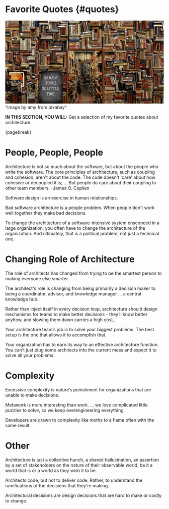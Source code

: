 

# Favorite Quotes {#quotes}

![](assets/images/arch/books-g1b2675255_1920.jpg)
^image by amy from pixabay^

**IN THIS SECTION, YOU WILL:** Get a selection of my favorite quotes about architecture.

{pagebreak}

# People, People, People

Architecture is not so much about the software, but about the people who write the software. The core principles of architecture, such as coupling and cohesion, aren't about the code. The code doesn't 'care' about how cohesive or decoupled it is; … But people do care about their coupling to other team members. -James O. Coplien

Software design is an exercise in human relationships.

Bad software architecture is a people problem. When people don't work well together they make bad decisions.

To change the architecture of a software-intensive system ensconced in a large organization, you often have to change the architecture of the organization. And ultimately, that is a political problem, not just a technical one.

# Changing Role of Architecture

The role of architects has changed from trying to be the smartest person to making everyone else smarter.

The architect's role is changing from being primarily a decision maker to being a coordinator, advisor, and knowledge manager ... a central knowledge hub.

Rather than inject itself in every decision loop, architecture should design mechanisms for teams to make better decisions - they’ll know better anyhow, and slowing them down carries a high cost..

Your architecture team’s job is to solve your biggest problems. The best setup is the one that allows it to accomplish that.

Your organization has to earn its way to an effective architecture function. You can’t just plug some architects into the current mess and expect it to solve all your problems.

# Complexity

Excessive complexity is nature’s punishment for organizations that are unable to make decisions.

Metawork is more interesting than work. ... we love complicated little puzzles to solve, so we keep overengineering everything.

Developers are drawn to complexity like moths to a flame often with the same result.

# Other
 
Architecture is just a collective hunch, a shared hallucination, an assertion by a set of stakeholders on the nature of their observable world, be it a world that is or a world as they wish it to be.

 
Architects code, but not to deliver code. Rather, to understand the ramifications of the decisions that they're making.

Architectural decisions are design decisions that are hard to make or costly to change.

